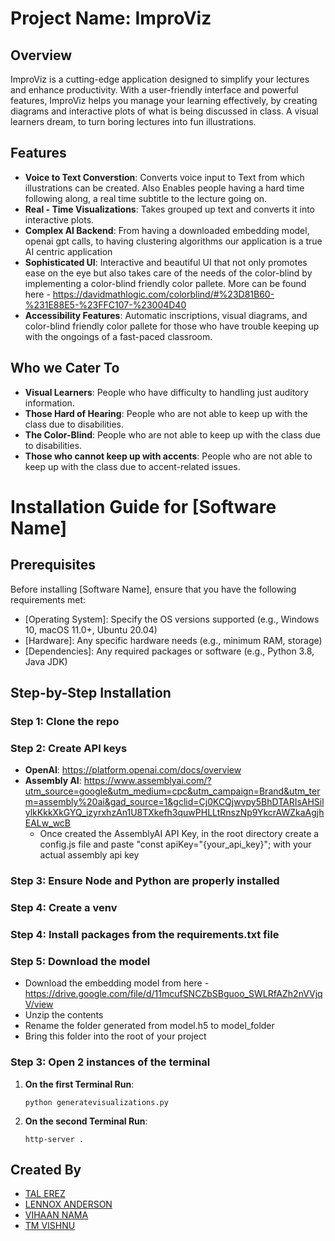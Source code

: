 # Project Name: ImproViz

## Overview

ImproViz is a cutting-edge application designed to simplify your lectures and enhance productivity. With a user-friendly interface and powerful features, ImproViz helps you manage your learning effectively, by creating diagrams and interactive plots of what is being discussed in class. A visual learners dream, to turn boring lectures into fun illustrations.

## Features

- **Voice to Text Converstion**: Converts voice input to Text from which illustrations can be created. Also Enables people having a hard time following along, a real time subtitle to the lecture going on.
- **Real - Time Visualizations**: Takes grouped up text and converts it into interactive plots.
- **Complex AI Backend**: From having a downloaded embedding model, openai gpt calls, to having clustering algorithms our application is a true AI centric application
- **Sophisticated UI**: Interactive and beautiful UI that not only promotes ease on the eye but also takes care of the needs of the color-blind by implementing a color-blind friendly color pallete. More can be found here - https://davidmathlogic.com/colorblind/#%23D81B60-%231E88E5-%23FFC107-%23004D40
- **Accessibility Features**: Automatic inscriptions, visual diagrams, and color-blind friendly color pallete for those who have trouble keeping up with the ongoings of a fast-paced classroom.

## Who we Cater To
- **Visual Learners**: People who have difficulty to handling just auditory information.
- **Those Hard of Hearing**: People who are not able to keep up with the class due to disabilities.
- **The Color-Blind**: People who are not able to keep up with the class due to disabilities.
- **Those who cannot keep up with accents**: People who are not able to keep up with the class due to accent-related issues.

# Installation Guide for [Software Name]

## Prerequisites
Before installing [Software Name], ensure that you have the following requirements met:
- [Operating System]: Specify the OS versions supported (e.g., Windows 10, macOS 11.0+, Ubuntu 20.04)
- [Hardware]: Any specific hardware needs (e.g., minimum RAM, storage)
- [Dependencies]: Any required packages or software (e.g., Python 3.8, Java JDK)

## Step-by-Step Installation

### Step 1: Clone the repo


### Step 2: Create API keys
- **OpenAI**: https://platform.openai.com/docs/overview
- **Assembly AI**: https://www.assemblyai.com/?utm_source=google&utm_medium=cpc&utm_campaign=Brand&utm_term=assembly%20ai&gad_source=1&gclid=Cj0KCQjwvpy5BhDTARIsAHSilylkKkkXkGYQ_izyrxhzAn1U8TXkefh3quwPHLLtRnszNp9YkcrAWZkaAgjhEALw_wcB
   - Once created the AssemblyAI API Key, in the root directory create a config.js file and paste "const apiKey="{your_api_key}"; with your actual assembly api key 

### Step 3: Ensure Node and Python are properly installed

### Step 4: Create a venv

### Step 4: Install packages from the requirements.txt file

### Step 5: Download the model
- Download the embedding model from here - https://drive.google.com/file/d/11mcufSNCZbSBguoo_SWLRfAZh2nVVjqV/view
- Unzip the contents
- Rename the folder generated from model.h5 to model_folder
- Bring this folder into the root of your project


### Step 3: Open 2 instances of the terminal
1. **On the first Terminal Run**:
   ```
   python generatevisualizations.py
   ```
2. **On the second Terminal Run**:
   ```
   http-server .
     ```
   


## Created By
- [TAL EREZ](https://github.com/notthattal)
- [LENNOX ANDERSON](https://github.com/lennox55555)
- [VIHAAN NAMA](https://github.com/vihaannnn)
- [TM VISHNU](https://github.com/calicartels)
